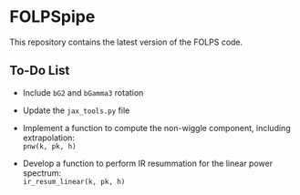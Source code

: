 # FOLPSpipe
This repository contains the latest version of the FOLPS code.

## To-Do List

- Include `bG2` and `bGamma3` rotation

- Update the `jax_tools.py` file

- Implement a function to compute the non-wiggle component, including extrapolation:  
  `pnw(k, pk, h)`

- Develop a function to perform IR resummation for the linear power spectrum:  
  `ir_resum_linear(k, pk, h)`

